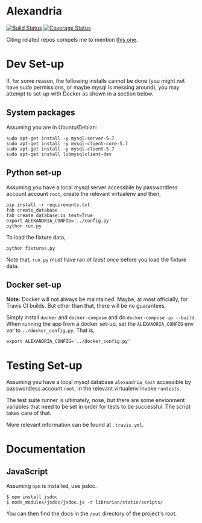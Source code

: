 # Alexandria

[![Build Status](https://travis-ci.org/skytreader/alexandria.svg?branch=master)](https://travis-ci.org/skytreader/alexandria)
[![Coverage Status](https://coveralls.io/repos/skytreader/alexandria/badge.svg?branch=master&service=github)](https://coveralls.io/github/skytreader/alexandria?branch=master)

Citing related repos compels me to mention [this one](https://github.com/skytreader/Librarian).

# Dev Set-up

If, for some reason, the following installs cannot be done (you might not have
sudo permissions, or maybe mysql is messing around), you may attempt to set-up
with Docker as shown in a section below.

## System packages

Assuming you are in Ubuntu/Debian:

    sudo apt-get install -y mysql-server-5.7
    sudo apt-get install -y mysql-client-core-5.7
    sudo apt-get install -y mysql-client-5.7
    sudo apt-get install libmysqlclient-dev

## Python set-up

Assuming you have a local mysql server accessbile by passwordless account
account `root`, create the relevant virtualenv and then,

    pip install -r requirements.txt
    fab create_database
    fab create_database:is_test=True
    export ALEXANDRIA_CONFIG='../config.py'
    python run.py

To load the fixture data,

    python fixtures.py

Note that, `run.py` must have ran _at least once_ before you load the fixture data.

## Docker set-up

**Note:** Docker will not always be maintained. Maybe, at most officially, for
Travis CI builds. But other than that, there will be no guarantees.

Simply install `docker` and `docker-compose` and do `docker-compose up --build`.
When running the app from a docker set-up, set the `ALEXANDRIA_CONFIG` env var
to `../docker_config.py`. That is,

    export ALEXANDRIA_CONFIG='../docker_config.py'

# Testing Set-up

Assuming you have a local mysql database `alexandria_test` accessible by
passwordless account `root`, in the relevant virtualenv invoke `runtests`.

The test suite runner is ultimately, nose, but there are some envionment
variables that need to be set in order for tests to be successful. The script
takes care of that.

More relevant information can be found at `.travis.yml`.

# Documentation

## JavaScript

Assuming `npm` is installed, use jsdoc.

    $ npm install jsdoc
    $ node_modules/jsdoc/jsdoc.js -r librarian/static/scripts/

You can then find the docs in the `/out` directory of the project's root.

